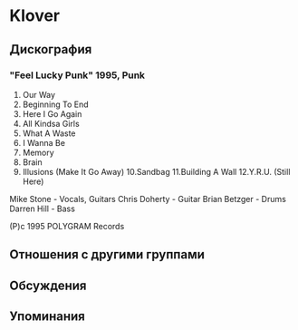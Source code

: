 # Klover



## Дискография

### "Feel Lucky Punk" 1995, Punk

1.  Our Way
2.  Beginning To End
3.  Here I Go Again
4.  All Kindsa Girls
5.  What A Waste
6.  I Wanna Be
7.  Memory
8.  Brain
9.  Illusions (Make It Go Away)
10.Sandbag
11.Building A Wall
12.Y.R.U. (Still Here)

Mike Stone - Vocals, Guitars
Chris Doherty - Guitar
Brian Betzger - Drums
Darren Hill - Bass

(P)c 1995 POLYGRAM Records


## Отношения с другими группами


## Обсуждения


## Упоминания


